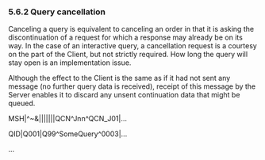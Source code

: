 ### 5.6.2 Query cancellation

Canceling a query is equivalent to canceling an order in that it is asking the discontinuation of a request for which a response may already be on its way. In the case of an interactive query, a cancellation request is a courtesy on the part of the Client, but not strictly required. How long the query will stay open is an implementation issue.

Although the effect to the Client is the same as if it had not sent any message (no further query data is received), receipt of this message by the Server enables it to discard any unsent continuation data that might be queued.

MSH|^~\&|||||||QCN^Jnn^QCN_J01|...

QID|Q001|Q99^SomeQuery^0003|...

...
